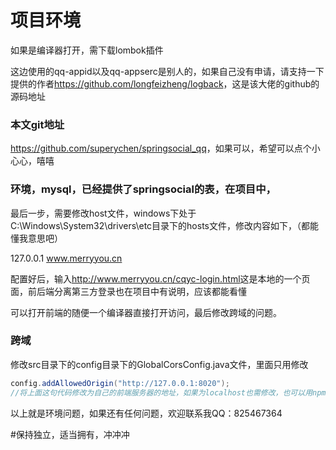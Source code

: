 # 项目环境

如果是编译器打开，需下载lombok插件

这边使用的qq-appid以及qq-appserc是别人的，如果自己没有申请，请支持一下提供的作者<https://github.com/longfeizheng/logback>，这是该大佬的github的源码地址

### 本文git地址

<https://github.com/superychen/springsocial_qq>，如果可以，希望可以点个小心心，嘻嘻

### 环境，mysql，已经提供了springsocial的表，在项目中，

最后一步，需要修改host文件，windows下处于C:\Windows\System32\drivers\etc目录下的hosts文件，修改内容如下，（都能懂我意思吧）

127.0.0.1				www.merryyou.cn

配置好后，输入<http://www.merryyou.cn/cqyc-login.html>这是本地的一个页面，前后端分离第三方登录也在项目中有说明，应该都能看懂

可以打开前端的随便一个编译器直接打开访问，最后修改跨域的问题。

### 跨域

​	修改src目录下的config目录下的GlobalCorsConfig.java文件，里面只用修改

```java
config.addAllowedOrigin("http://127.0.0.1:8020");
//将上面这句代码修改为自己的前端服务器的地址，如果为localhost也需修改，也可以用npm
```

以上就是环境问题，如果还有任何问题，欢迎联系我QQ：825467364



#保持独立，适当拥有，冲冲冲

